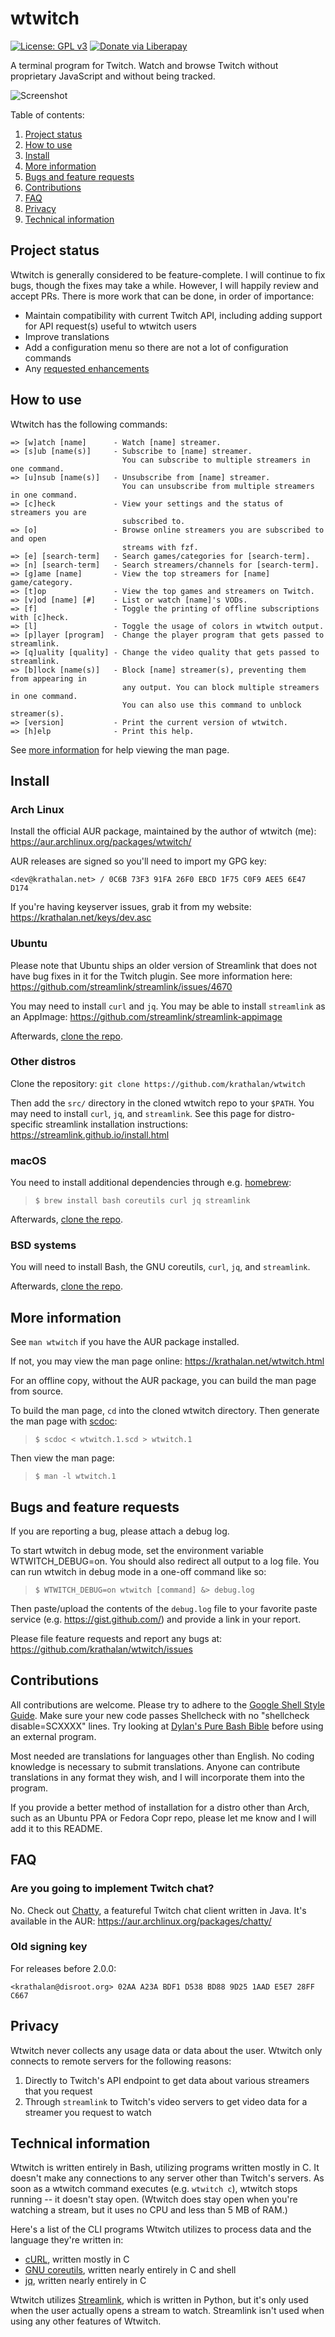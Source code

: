 # wtwitch

[![License: GPL v3](https://img.shields.io/badge/License-GPLv3-blue.svg)](https://www.gnu.org/licenses/gpl-3.0) [![Donate via Liberapay](https://img.shields.io/liberapay/receives/krathalan?label=Donate%20on%20Liberapay&logo=Liberapay)](https://liberapay.com/krathalan/donate)

A terminal program for Twitch. Watch and browse Twitch without proprietary JavaScript and without being tracked.

![Screenshot](https://krathalan.net/wtwitch1.webp)

Table of contents:

1. [Project status](#project-status)
2. [How to use](#how-to-use)
3. [Install](#install)
4. [More information](#more-information)
5. [Bugs and feature requests](#bugs-and-feature-requests)
6. [Contributions](#contributions)
7. [FAQ](#faq)
8. [Privacy](#privacy)
9. [Technical information](#technical-information)

## Project status
Wtwitch is generally considered to be feature-complete. I will continue to fix bugs, though the fixes may take a while. However, I will happily review and accept PRs. There is more work that can be done, in order of importance:

- Maintain compatibility with current Twitch API, including adding support for API request(s) useful to wtwitch users
- Improve translations
- Add a configuration menu so there are not a lot of configuration commands
- Any [requested enhancements](https://github.com/krathalan/wtwitch/issues?q=is%3Aissue+is%3Aopen+label%3Aenhancement)

## How to use
Wtwitch has the following commands:

```
=> [w]atch [name]      - Watch [name] streamer.
=> [s]ub [name(s)]     - Subscribe to [name] streamer.
                         You can subscribe to multiple streamers in one command.
=> [u]nsub [name(s)]   - Unsubscribe from [name] streamer.
                         You can unsubscribe from multiple streamers in one command.
=> [c]heck             - View your settings and the status of streamers you are
                         subscribed to.
=> [o]                 - Browse online streamers you are subscribed to and open
                         streams with fzf.
=> [e] [search-term]   - Search games/categories for [search-term].
=> [n] [search-term]   - Search streamers/channels for [search-term].
=> [g]ame [name]       - View the top streamers for [name] game/category.
=> [t]op               - View the top games and streamers on Twitch.
=> [v]od [name] [#]    - List or watch [name]'s VODs.
=> [f]                 - Toggle the printing of offline subscriptions with [c]heck.
=> [l]                 - Toggle the usage of colors in wtwitch output.
=> [p]layer [program]  - Change the player program that gets passed to streamlink.
=> [q]uality [quality] - Change the video quality that gets passed to streamlink.
=> [b]lock [name(s)]   - Block [name] streamer(s), preventing them from appearing in
                         any output. You can block multiple streamers in one command.
                         You can also use this command to unblock streamer(s).
=> [version]           - Print the current version of wtwitch.
=> [h]elp              - Print this help.
```

See [more information](#more-information) for help viewing the man page.

## Install
### Arch Linux
Install the official AUR package, maintained by the author of wtwitch (me): https://aur.archlinux.org/packages/wtwitch/

AUR releases are signed so you'll need to import my GPG key:

`<dev@krathalan.net> / 0C6B 73F3 91FA 26F0 EBCD 1F75 C0F9 AEE5 6E47 D174`

If you're having keyserver issues, grab it from my website: https://krathalan.net/keys/dev.asc

### Ubuntu
Please note that Ubuntu ships an older version of Streamlink that does not have bug fixes in it for the Twitch plugin. See more information here: https://github.com/streamlink/streamlink/issues/4670

You may need to install `curl` and `jq`. You may be able to install `streamlink` as an AppImage: https://github.com/streamlink/streamlink-appimage

Afterwards, [clone the repo](#other_distros).

### Other distros
Clone the repository: `git clone https://github.com/krathalan/wtwitch`

Then add the `src/` directory in the cloned wtwitch repo to your `$PATH`. You may need to install `curl`, `jq`, and `streamlink`. See this page for distro-specific streamlink installation instructions: https://streamlink.github.io/install.html

### macOS
You need to install additional dependencies through e.g. [homebrew](https://brew.sh/):

> `$ brew install bash coreutils curl jq streamlink`

Afterwards, [clone the repo](#other_distros).

### BSD systems
You will need to install Bash, the GNU coreutils, `curl`, `jq`, and `streamlink`.

Afterwards, [clone the repo](#other_distros).

## More information
See `man wtwitch` if you have the AUR package installed.

If not, you may view the man page online: https://krathalan.net/wtwitch.html

For an offline copy, without the AUR package, you can build the man page from source.

To build the man page, `cd` into the cloned wtwitch directory. Then generate the man page with [scdoc](https://git.sr.ht/~sircmpwn/scdoc/):

> `$ scdoc < wtwitch.1.scd > wtwitch.1`

Then view the man page:

> `$ man -l wtwitch.1`

## Bugs and feature requests
If you are reporting a bug, please attach a debug log.

To start wtwitch in debug mode, set the environment variable WTWITCH_DEBUG=on. You should also redirect all output to a log file. You can run wtwitch in debug mode in a one-off command like so:

> `$ WTWITCH_DEBUG=on wtwitch [command] &> debug.log`

Then paste/upload the contents of the `debug.log` file to your favorite paste service (e.g. https://gist.github.com/) and provide a link in your report.

Please file feature requests and report any bugs at: https://github.com/krathalan/wtwitch/issues

## Contributions
All contributions are welcome. Please try to adhere to the [Google Shell Style Guide](https://google.github.io/styleguide/shell.xml). Make sure your new code passes Shellcheck with no "shellcheck disable=SCXXXX" lines. Try looking at [Dylan's Pure Bash Bible](https://github.com/dylanaraps/pure-bash-bible) before using an external program.

Most needed are translations for languages other than English. No coding knowledge is necessary to submit translations. Anyone can contribute translations in any format they wish, and I will incorporate them into the program.

If you provide a better method of installation for a distro other than Arch, such as an Ubuntu PPA or Fedora Copr repo, please let me know and I will add it to this README.

## FAQ
### Are you going to implement Twitch chat?
No. Check out [Chatty](https://chatty.github.io/), a featureful Twitch chat client written in Java. It's available in the AUR: https://aur.archlinux.org/packages/chatty/

### Old signing key
For releases before 2.0.0:

`<krathalan@disroot.org> 02AA A23A BDF1 D538 BD88 9D25 1AAD E5E7 28FF C667`

## Privacy
Wtwitch never collects any usage data or data about the user. Wtwitch only connects to remote servers for the following reasons:

1. Directly to Twitch's API endpoint to get data about various streamers that you request
2. Through `streamlink` to Twitch's video servers to get video data for a streamer you request to watch

## Technical information
Wtwitch is written entirely in Bash, utilizing programs written mostly in C. It doesn't make any connections to any server other than Twitch's servers. As soon as a wtwitch command executes (e.g. `wtwitch c`), wtwitch stops running -- it doesn't stay open. (Wtwitch does stay open when you're watching a stream, but it uses no CPU and less than 5 MB of RAM.)

Here's a list of the CLI programs Wtwitch utilizes to process data and the language they're written in:

- [cURL](https://github.com/curl/curl), written mostly in C
- [GNU coreutils](https://github.com/coreutils/coreutils), written nearly entirely in C and shell
- [jq](https://github.com/stedolan/jq), written nearly entirely in C

Wtwitch utilizes [Streamlink](https://github.com/streamlink/streamlink), which is written in Python, but it's only used when the user actually opens a stream to watch. Streamlink isn't used when using any other features of Wtwitch.

